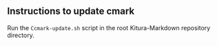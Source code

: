 ## Instructions to update cmark

Run the `Ccmark-update.sh` script in the root Kitura-Markdown repository directory.
